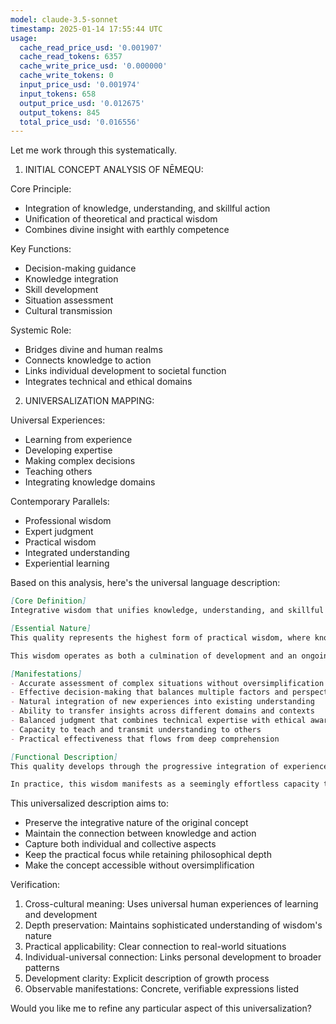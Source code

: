 ```yaml
---
model: claude-3.5-sonnet
timestamp: 2025-01-14 17:55:44 UTC
usage:
  cache_read_price_usd: '0.001907'
  cache_read_tokens: 6357
  cache_write_price_usd: '0.000000'
  cache_write_tokens: 0
  input_price_usd: '0.001974'
  input_tokens: 658
  output_price_usd: '0.012675'
  output_tokens: 845
  total_price_usd: '0.016556'
---
```


Let me work through this systematically.

1. INITIAL CONCEPT ANALYSIS OF NĒMEQU:

Core Principle:
- Integration of knowledge, understanding, and skillful action
- Unification of theoretical and practical wisdom
- Combines divine insight with earthly competence

Key Functions:
- Decision-making guidance
- Knowledge integration
- Skill development
- Situation assessment
- Cultural transmission

Systemic Role:
- Bridges divine and human realms
- Connects knowledge to action
- Links individual development to societal function
- Integrates technical and ethical domains

2. UNIVERSALIZATION MAPPING:

Universal Experiences:
- Learning from experience
- Developing expertise
- Making complex decisions
- Teaching others
- Integrating knowledge domains

Contemporary Parallels:
- Professional wisdom
- Expert judgment
- Practical wisdom
- Integrated understanding
- Experiential learning

Based on this analysis, here's the universal language description:

```markdown
[Core Definition]
Integrative wisdom that unifies knowledge, understanding, and skillful action. It represents the capacity to comprehend deeply, judge accurately, and act effectively across multiple domains of life, combining theoretical insight with practical competence and ethical understanding.

[Essential Nature]
This quality represents the highest form of practical wisdom, where knowledge, experience, and understanding converge into a unified capacity for effective action. It manifests as a dynamic integration of multiple forms of intelligence: theoretical comprehension, practical know-how, ethical judgment, and situational awareness. Unlike mere knowledge or skill alone, it encompasses the ability to perceive what is essential, understand what is needed, and act with appropriate precision.

This wisdom operates as both a culmination of development and an ongoing process of growth, continuously integrating new experiences and insights into an expanding framework of understanding. It bridges the gap between knowing and doing, between universal principles and particular situations, between technical expertise and ethical judgment.

[Manifestations]
- Accurate assessment of complex situations without oversimplification
- Effective decision-making that balances multiple factors and perspectives
- Natural integration of new experiences into existing understanding
- Ability to transfer insights across different domains and contexts
- Balanced judgment that combines technical expertise with ethical awareness
- Capacity to teach and transmit understanding to others
- Practical effectiveness that flows from deep comprehension

[Functional Description]
This quality develops through the progressive integration of experience, knowledge, and understanding. It begins with basic competence in specific areas, gradually expanding through reflection on experience and active engagement with challenges. As it matures, it enables increasingly sophisticated pattern recognition, more nuanced judgment, and more effective action. The development process involves both formal learning and experiential wisdom, combining systematic knowledge with intuitive understanding.

In practice, this wisdom manifests as a seemingly effortless capacity to navigate complex situations, make sound decisions, and guide others effectively. It enables one to see beyond surface appearances to underlying patterns, to anticipate consequences of actions, and to find balanced solutions to complex problems. This quality becomes particularly evident in challenging situations where multiple factors must be weighed, or when standard approaches prove insufficient.
```

This universalized description aims to:
- Preserve the integrative nature of the original concept
- Maintain the connection between knowledge and action
- Capture both individual and collective aspects
- Keep the practical focus while retaining philosophical depth
- Make the concept accessible without oversimplification

Verification:
1. Cross-cultural meaning: Uses universal human experiences of learning and development
2. Depth preservation: Maintains sophisticated understanding of wisdom's nature
3. Practical applicability: Clear connection to real-world situations
4. Individual-universal connection: Links personal development to broader patterns
5. Development clarity: Explicit description of growth process
6. Observable manifestations: Concrete, verifiable expressions listed

Would you like me to refine any particular aspect of this universalization?
